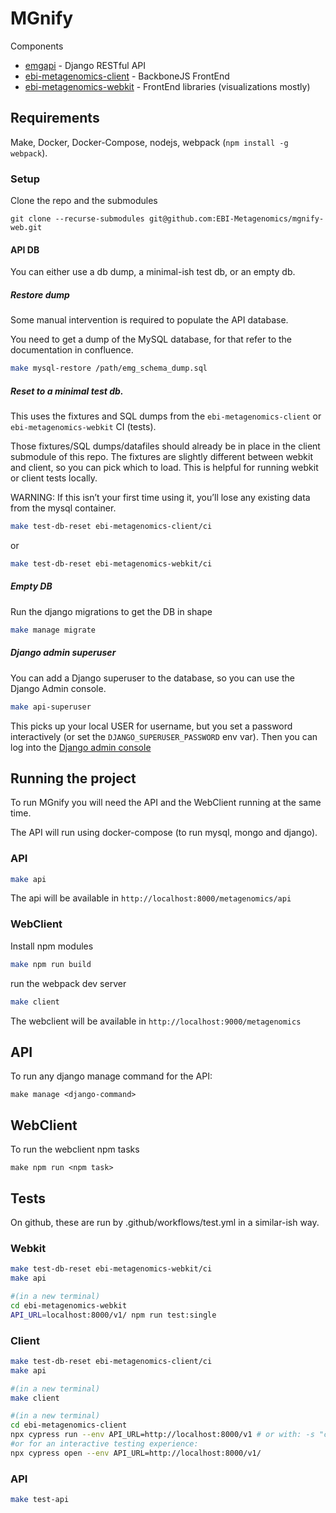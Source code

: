 # MGnify

Components
- [emgapi](https://github.com/EBI-Metagenomics/emgapi) - Django RESTful API
- [ebi-metagenomics-client](https://github.com/EBI-Metagenomics/ebi-metagenomics-client) - BackboneJS FrontEnd
- [ebi-metagenomics-webkit](https://github.com/EBI-Metagenomics/ebi-metagenomics-webkit) - FrontEnd libraries (visualizations mostly)

## Requirements

Make, Docker, Docker-Compose, nodejs, webpack (`npm install -g webpack`).

### Setup

Clone the repo and the submodules

```
git clone --recurse-submodules git@github.com:EBI-Metagenomics/mgnify-web.git 
```

#### API DB

You can either use a db dump, a minimal-ish test db, or an empty db.

##### Restore dump

Some manual intervention is required to populate the API database.

You need to get a dump of the MySQL database, for that refer to the documentation in confluence.

```bash
make mysql-restore /path/emg_schema_dump.sql
```

##### Reset to a minimal test db.
This uses the fixtures and SQL dumps from the `ebi-metagenomics-client` or `ebi-metagenomics-webkit` CI (tests).

Those fixtures/SQL dumps/datafiles should already be in place in the client submodule of this repo.
The fixtures are slightly different between webkit and client, so you can pick which to load.
This is helpful for running webkit or client tests locally.

WARNING: If this isn’t your first time using it, you’ll lose any existing data from the mysql container.

```bash
make test-db-reset ebi-metagenomics-client/ci
```
or
```bash
make test-db-reset ebi-metagenomics-webkit/ci
```

##### Empty DB

Run the django migrations to get the DB in shape

```bash
make manage migrate
```

##### Django admin superuser

You can add a Django superuser to the database, so you can use the Django Admin console.

```bash
make api-superuser
```
This picks up your local USER for username, but you set a password interactively (or set the `DJANGO_SUPERUSER_PASSWORD` env var).
Then you can log into the [Django admin console](http://0.0.0.0:8000/admin)

## Running the project

To run MGnify you will need the API and the WebClient running at the same time.

The API will run using docker-compose (to run mysql, mongo and django). 

### API

```bash
make api
```

The api will be available in `http://localhost:8000/metagenomics/api`

### WebClient

Install npm modules
```bash
make npm run build
```

run the webpack dev server

```bash
make client
```

The webclient will be available in `http://localhost:9000/metagenomics`

## API

To run any django manage command for the API:
```
make manage <django-command>
```

## WebClient

To run the webclient npm tasks
```
make npm run <npm task> 
```

## Tests
On github, these are run by .github/workflows/test.yml in a similar-ish way.
### Webkit
```bash
make test-db-reset ebi-metagenomics-webkit/ci
make api

#(in a new terminal)
cd ebi-metagenomics-webkit
API_URL=localhost:8000/v1/ npm run test:single
``` 

### Client
```bash
make test-db-reset ebi-metagenomics-client/ci
make api

#(in a new terminal)
make client

#(in a new terminal)
cd ebi-metagenomics-client
npx cypress run --env API_URL=http://localhost:8000/v1 # or with: -s "cypress/integration/browse.js" to run a single test
#or for an interactive testing experience:
npx cypress open --env API_URL=http://localhost:8000/v1/
```

### API
```bash
make test-api
```